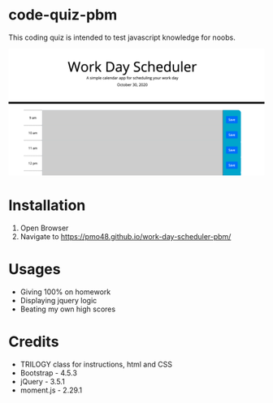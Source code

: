 # code-quiz-pbm

This coding quiz is intended to test javascript knowledge for noobs. 

![workday scheduler screenshot](./Assets/images/wds.png)

# Installation

1. Open Browser
2. Navigate to https://pmo48.github.io/work-day-scheduler-pbm/

# Usages

- Giving 100% on homework
- Displaying jquery logic
- Beating my own high scores

# Credits

- TRILOGY class for instructions, html and CSS
- Bootstrap - 4.5.3
- jQuery - 3.5.1
- moment.js - 2.29.1


